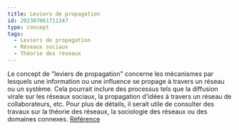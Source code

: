 ```yaml
---
title: Leviers de propagation
id: 202307061711347
type: concept
tags:
  - Leviers de propagation
  - Réseaux sociaux
  - Théorie des réseaux
---
```


Le concept de "leviers de propagation" concerne les mécanismes par lesquels une information ou une influence se propage à travers un réseau ou un système. Cela pourrait inclure des processus tels que la diffusion virale sur les réseaux sociaux, la propagation d'idées à travers un réseau de collaborateurs, etc. Pour plus de détails, il serait utile de consulter des travaux sur la théorie des réseaux, la sociologie des réseaux ou des domaines connexes. [Référence](https://fr.wikipedia.org/wiki/Th%C3%A9orie_des_graphes)
